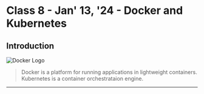 # Class 8 - Jan' 13, '24 - Docker and Kubernetes

## Introduction
![Docker Logo](https://www.docker.com/wp-content/uploads/2023/08/logo-dont-spacing.svg)

> Docker is a platform for running applications in lightweight containers. Kubernetes is a container orchestrataion engine.

---
